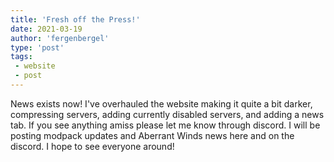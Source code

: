 ```yaml
---
title: 'Fresh off the Press!'
date: 2021-03-19
author: 'fergenbergel'
type: 'post'
tags: 
 - website
 - post
---
```


News exists now! I've overhauled the website making it quite a bit darker, compressing servers, adding currently disabled servers, and adding a news tab. If you see anything amiss please let me know through discord. I will be posting modpack updates and Aberrant Winds news here and on the discord. I hope to see everyone around!
